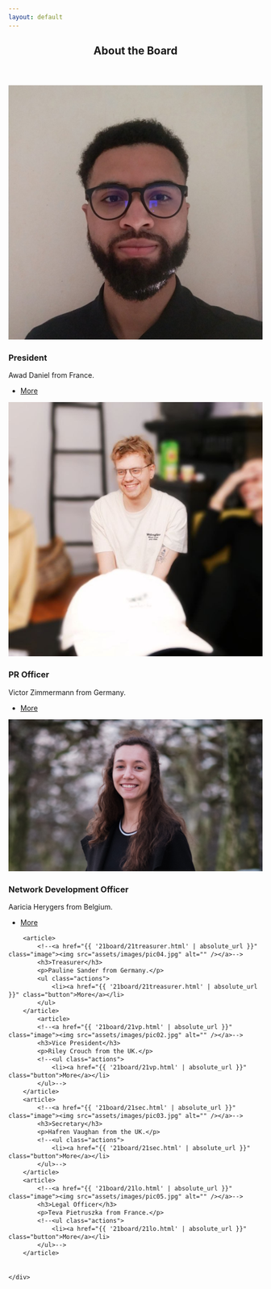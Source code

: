 ```yaml
---
layout: default
---
```


<!-- Section -->
<!-- <section>
	<header class="major">
		<h2>Our Goals</h2>
	</header>
	<div class="features">
		<article>
			<span class="icon fa-diamond"></span>
			<div class="content">
				<h3>Portitor ullamcorper</h3>
				<p>Aenean ornare velit lacus, ac varius enim lorem ullamcorper dolore. Proin aliquam facilisis ante interdum. Sed nulla amet lorem feugiat tempus aliquam.</p>
			</div>
		</article>
		<article>
			<span class="icon fa-paper-plane"></span>
			<div class="content">
				<h3>Sapien veroeros</h3>
				<p>Aenean ornare velit lacus, ac varius enim lorem ullamcorper dolore. Proin aliquam facilisis ante interdum. Sed nulla amet lorem feugiat tempus aliquam.</p>
			</div>
		</article>
		<article>
			<span class="icon fa-rocket"></span>
			<div class="content">
				<h3>Quam lorem ipsum</h3>
				<p>Aenean ornare velit lacus, ac varius enim lorem ullamcorper dolore. Proin aliquam facilisis ante interdum. Sed nulla amet lorem feugiat tempus aliquam.</p>
			</div>
		</article>
		<article>
			<span class="icon fa-signal"></span>
			<div class="content">
				<h3>Sed magna finibus</h3>
				<p>Aenean ornare velit lacus, ac varius enim lorem ullamcorper dolore. Proin aliquam facilisis ante interdum. Sed nulla amet lorem feugiat tempus aliquam.</p>
			</div>
		</article>
	</div>
</section> -->

<!-- Section -->
<section>
	<header class="major">
		<h2>About the Board</h2>
	</header>
	<div class="posts">
		<article>
			<a href="{{ '21board/21pres.html' | absolute_url }}" class="image"><img src="assets/images/awad.jpeg" alt="" /></a>
			<h3>President</h3>
			<p>Awad Daniel from France.</p>
			<ul class="actions">
				<li><a href="{{ '21board/21pres.html' | absolute_url }}" class="button">More</a></li>
			</ul>
		</article>
		<article>
			<a href="{{ '21board/21pr.html' | absolute_url }}" class="image"><img src="assets/images/victor.jpg" alt="" /></a>
			<h3>PR Officer</h3>
			<p>Victor Zimmermann from Germany.</p>
			<ul class="actions">
				<li><a href="{{ '21board/21pr.html' | absolute_url }}" class="button">More</a></li>
			</ul>
		</article>
		<article>
			<a href="{{ '21board/21ndo.html' | absolute_url }}" class="image"><img src="assets/images/aaricia_landscape.jpg" alt="" /></a>
			<h3>Network Development Officer</h3>
			<p>Aaricia Herygers from Belgium.</p>
			<ul class="actions">
				<li><a href="{{ '21board/21ndo.html' | absolute_url }}" class="button">More</a></li>
			</ul>
		</article>
	
		<article>
			<!--<a href="{{ '21board/21treasurer.html' | absolute_url }}" class="image"><img src="assets/images/pic04.jpg" alt="" /></a>-->
			<h3>Treasurer</h3>
			<p>Pauline Sander from Germany.</p>
			<ul class="actions">
				<li><a href="{{ '21board/21treasurer.html' | absolute_url }}" class="button">More</a></li>
			</ul>
		</article>
			<article>
			<!--<a href="{{ '21board/21vp.html' | absolute_url }}" class="image"><img src="assets/images/pic02.jpg" alt="" /></a>-->
			<h3>Vice President</h3>
			<p>Riley Crouch from the UK.</p>
			<!--<ul class="actions">
				<li><a href="{{ '21board/21vp.html' | absolute_url }}" class="button">More</a></li>
			</ul>-->
		</article>
		<article>
			<!--<a href="{{ '21board/21sec.html' | absolute_url }}" class="image"><img src="assets/images/pic03.jpg" alt="" /></a>-->
			<h3>Secretary</h3>
			<p>Hafren Vaughan from the UK.</p>
			<!--<ul class="actions">
				<li><a href="{{ '21board/21sec.html' | absolute_url }}" class="button">More</a></li>
			</ul>-->
		</article>
		<article>
			<!--<a href="{{ '21board/21lo.html' | absolute_url }}" class="image"><img src="assets/images/pic05.jpg" alt="" /></a>-->
			<h3>Legal Officer</h3>
			<p>Teva Pietruszka from France.</p>
			<!--<ul class="actions">
				<li><a href="{{ '21board/21lo.html' | absolute_url }}" class="button">More</a></li>
			</ul>-->
		</article>
		
		
	</div>
</section>
